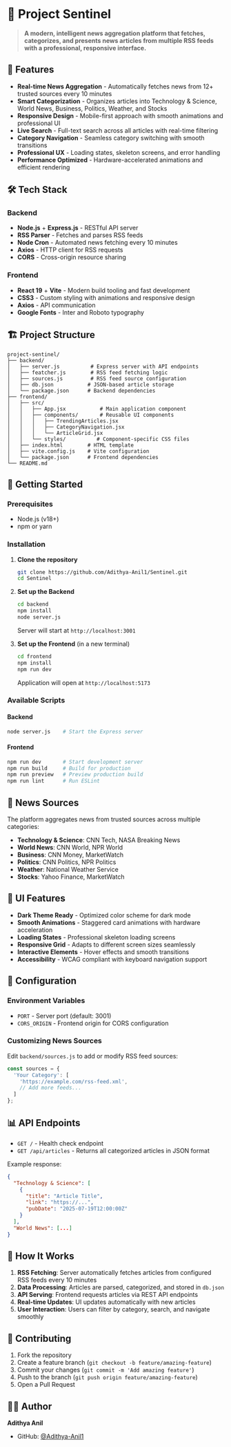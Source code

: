 # 📰 Project Sentinel

> **A modern, intelligent news aggregation platform that fetches, categorizes, and presents news articles from multiple RSS feeds with a professional, responsive interface.**


## 🌟 Features

- **Real-time News Aggregation** - Automatically fetches news from 12+ trusted sources every 10 minutes
- **Smart Categorization** - Organizes articles into Technology & Science, World News, Business, Politics, Weather, and Stocks
- **Responsive Design** - Mobile-first approach with smooth animations and professional UI
- **Live Search** - Full-text search across all articles with real-time filtering
- **Category Navigation** - Seamless category switching with smooth transitions
- **Professional UX** - Loading states, skeleton screens, and error handling
- **Performance Optimized** - Hardware-accelerated animations and efficient rendering

## 🛠 Tech Stack

### Backend
- **Node.js** + **Express.js** - RESTful API server
- **RSS Parser** - Fetches and parses RSS feeds
- **Node Cron** - Automated news fetching every 10 minutes
- **Axios** - HTTP client for RSS requests
- **CORS** - Cross-origin resource sharing

### Frontend
- **React 19** + **Vite** - Modern build tooling and fast development
- **CSS3** - Custom styling with animations and responsive design
- **Axios** - API communication
- **Google Fonts** - Inter and Roboto typography

## 🏗 Project Structure

```
project-sentinel/
├── backend/
│   ├── server.js          # Express server with API endpoints
│   ├── featcher.js        # RSS feed fetching logic
│   ├── sources.js         # RSS feed source configuration
│   ├── db.json           # JSON-based article storage
│   └── package.json      # Backend dependencies
├── frontend/
│   ├── src/
│   │   ├── App.jsx           # Main application component
│   │   ├── components/       # Reusable UI components
│   │   │   ├── TrendingArticles.jsx
│   │   │   ├── CategoryNavigation.jsx
│   │   │   └── ArticleGrid.jsx
│   │   └── styles/          # Component-specific CSS files
│   ├── index.html        # HTML template
│   ├── vite.config.js    # Vite configuration
│   └── package.json      # Frontend dependencies
└── README.md
```

## 🚀 Getting Started

### Prerequisites
- Node.js (v18+)
- npm or yarn

### Installation

1. **Clone the repository**
   ```bash
   git clone https://github.com/Adithya-Anil1/Sentinel.git
   cd Sentinel
   ```

2. **Set up the Backend**
   ```bash
   cd backend
   npm install
   node server.js
   ```
   Server will start at `http://localhost:3001`

3. **Set up the Frontend** (in a new terminal)
   ```bash
   cd frontend
   npm install
   npm run dev
   ```
   Application will open at `http://localhost:5173`

### Available Scripts

#### Backend
```bash
node server.js    # Start the Express server
```

#### Frontend
```bash
npm run dev       # Start development server
npm run build     # Build for production
npm run preview   # Preview production build
npm run lint      # Run ESLint
```

## 📡 News Sources

The platform aggregates news from trusted sources across multiple categories:

- **Technology & Science**: CNN Tech, NASA Breaking News
- **World News**: CNN World, NPR World
- **Business**: CNN Money, MarketWatch
- **Politics**: CNN Politics, NPR Politics
- **Weather**: National Weather Service
- **Stocks**: Yahoo Finance, MarketWatch

## 🎨 UI Features

- **Dark Theme Ready** - Optimized color scheme for dark mode
- **Smooth Animations** - Staggered card animations with hardware acceleration
- **Loading States** - Professional skeleton loading screens
- **Responsive Grid** - Adapts to different screen sizes seamlessly
- **Interactive Elements** - Hover effects and smooth transitions
- **Accessibility** - WCAG compliant with keyboard navigation support

## 🔧 Configuration

### Environment Variables
- `PORT` - Server port (default: 3001)
- `CORS_ORIGIN` - Frontend origin for CORS configuration

### Customizing News Sources
Edit `backend/sources.js` to add or modify RSS feed sources:
```javascript
const sources = {
  'Your Category': [
    'https://example.com/rss-feed.xml',
    // Add more feeds...
  ]
};
```

## 📊 API Endpoints

- `GET /` - Health check endpoint
- `GET /api/articles` - Returns all categorized articles in JSON format

Example response:
```json
{
  "Technology & Science": [
    {
      "title": "Article Title",
      "link": "https://...",
      "pubDate": "2025-07-19T12:00:00Z"
    }
  ],
  "World News": [...]
}
```

## 🔄 How It Works

1. **RSS Fetching**: Server automatically fetches articles from configured RSS feeds every 10 minutes
2. **Data Processing**: Articles are parsed, categorized, and stored in `db.json`
3. **API Serving**: Frontend requests articles via REST API endpoints
4. **Real-time Updates**: UI updates automatically with new articles
5. **User Interaction**: Users can filter by category, search, and navigate smoothly

## 🤝 Contributing

1. Fork the repository
2. Create a feature branch (`git checkout -b feature/amazing-feature`)
3. Commit your changes (`git commit -m 'Add amazing feature'`)
4. Push to the branch (`git push origin feature/amazing-feature`)
5. Open a Pull Request



## 👨‍💻 Author

**Adithya Anil**
- GitHub: [@Adithya-Anil1](https://github.com/Adithya-Anil1)

